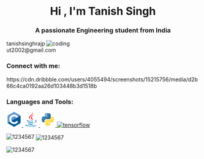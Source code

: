 <h1 align="center">Hi , I'm Tanish Singh</h1>
<h3 align="center">A passionate Engineering student from India</h3>
<img align ="right"alt="coding"width="400"src="https://cdn.dribbble.com/users/4055494/screenshots/15215756/media/d2b66c4ca0192aa26d103448b3d1518b.gif


- ?? I’m currently learning **Artificial intelligence , Machine learning ,Deep learning,Python,C,Html**

- ?? How to reach me **tanishsinghrajput2002@gmail.com**

<h3 align="left">Connect with me:</h3>https://cdn.dribbble.com/users/4055494/screenshots/15215756/media/d2b66c4ca0192aa26d103448b3d1518b
<p align="left">
</p>

<h3 align="left">Languages and Tools:</h3>
<p align="left"> <a href="https://www.cprogramming.com/" target="_blank" rel="noreferrer"> <img src="https://raw.githubusercontent.com/devicons/devicon/master/icons/c/c-original.svg" alt="c" width="40" height="40"/> </a> <a href="https://www.java.com" target="_blank" rel="noreferrer"> <img src="https://raw.githubusercontent.com/devicons/devicon/master/icons/java/java-original.svg" alt="java" width="40" height="40"/> </a> <a href="https://www.python.org" target="_blank" rel="noreferrer"> <img src="https://raw.githubusercontent.com/devicons/devicon/master/icons/python/python-original.svg" alt="python" width="40" height="40"/> </a> <a href="https://www.tensorflow.org" target="_blank" rel="noreferrer"> <img src="https://www.vectorlogo.zone/logos/tensorflow/tensorflow-icon.svg" alt="tensorflow" width="40" height="40"/> </a> </p>

<p><img align="left" src="https://github-readme-stats.vercel.app/api/top-langs?username=1234567&show_icons=true&locale=en&layout=compact" alt="1234567" /></p>

<p>&nbsp;<img align="center" src="https://github-readme-stats.vercel.app/api?username=1234567&show_icons=true&locale=en" alt="1234567" /></p>

<p><img align="center" src="https://github-readme-streak-stats.herokuapp.com/?user=1234567&" alt="1234567" /></p>




